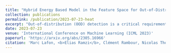 ```yaml
---
title: "Hybrid Energy Based Model in the Feature Space for Out-of-Distribution Detection"
collection: publications
permalink: /publication/2023-07-23-heat
excerpt: "Out-of-distribution (OOD) detection is a critical requirement for the deployment of deep neural networks. This paper introduces the HEAT model, a new post-hoc OOD detection method estimating the density of in-distribution (ID) samples using hybrid energy-based models (EBM) in the feature space of a pre-trained backbone. HEAT complements prior density estimators of the ID density, e.g. parametric models like the Gaussian Mixture Model (GMM), to provide an accurate yet robust density estimation. A second contribution is to leverage the EBM framework to provide a unified density estimation and to compose several energy terms. Extensive experiments demonstrate the significance of the two contributions. HEAT sets new state-of-the-art OOD detection results on the CIFAR-10 / CIFAR-100 benchmark as well as on the large-scale Imagenet benchmark. The code is available at: [github.com/MarcLafon/heatood](https://github.com/MarcLafon/heatood).<br/><img src='/images/heat_figure_method.png'>"
date: 2023-07-23
venue: 'International Conference on Machine Learning (ICML 2023)'
paperurl: 'https://arxiv.org/abs/2305.16966'
citation: 'Marc Lafon, <b>Elias Ramzi</b>, Clément Rambour, Nicolas Thome: Hybrid Energy Based Model in the Feature Space for Out-of-Distribution Detection. International Conference on Machine Learning (ICML 2023).'
---
```

